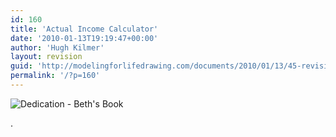 ```yaml
---
id: 160
title: 'Actual Income Calculator'
date: '2010-01-13T19:19:47+00:00'
author: 'Hugh Kilmer'
layout: revision
guid: 'http://modelingforlifedrawing.com/documents/2010/01/13/45-revision/'
permalink: '/?p=160'
---
```


![Dedication - Beth's Book](http://www.modelingforlifedrawing.com/community/images/originals/Dedication.jpg "Dedication - Beth's Book")  
  
.